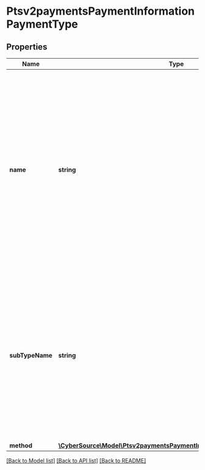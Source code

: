 # Ptsv2paymentsPaymentInformationPaymentType

## Properties
Name | Type | Description | Notes
------------ | ------------- | ------------- | -------------
**name** | **string** | A Payment Type is an agreed means for a payee to receive legal tender from a payer. The way one pays for a commercial financial transaction. Examples: Card, Bank Transfer, Digital, Direct Debit. Possible values: - &#x60;CARD&#x60; (use this for a PIN debit transaction) | [optional] 
**subTypeName** | **string** | SubType Name is detail information about Payment Type. Examples: For Card, if Credit or Debit or PrePaid. For Bank Transfer, if Online Bank Transfer or Wire Transfers. - &#x60;DEBIT&#x60; (use this for a PIN debit transaction) | [optional] 
**method** | [**\CyberSource\Model\Ptsv2paymentsPaymentInformationPaymentTypeMethod**](Ptsv2paymentsPaymentInformationPaymentTypeMethod.md) |  | [optional] 

[[Back to Model list]](../README.md#documentation-for-models) [[Back to API list]](../README.md#documentation-for-api-endpoints) [[Back to README]](../README.md)


